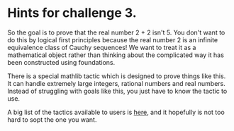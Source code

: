 # Hints for challenge 3.

So the goal is to prove that the real number 2 + 2 isn't 5. You don't want to do this by logical first principles because the real number 2 is an infinite equivalence class of Cauchy sequences! We want to treat it as a mathematical object rather than thinking about the complicated way it has been constructed using foundations.

There is a special mathlib tactic which is designed to prove things like this. It can handle extremely large integers, rational numbers and real numbers. Instead of struggling with goals like this, you just have to know the tactic to use.

A big list of the tactics available to users is [here](https://leanprover-community.github.io/mathlib_docs/tactics.html), and it hopefully is not too hard to sopt the one you want.



